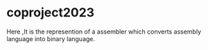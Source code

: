 # coproject2023
Here ,It is the represention of a assembler which converts assembly language into binary language.

